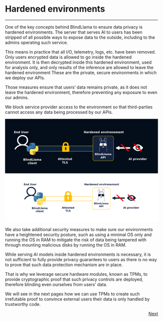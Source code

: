 # Hardened environments
________________________________________________________

One of the key concepts behind BlindLlama to ensure data privacy is hardened environments. The server that serves AI to users has been stripped of all possible ways to expose data to the outside, including to the admins operating such service. 

This means in practice that all I/O, telemetry, logs, etc. have been removed. Only users encrypted data is allowed to go inside the hardened environment. It is then decrypted inside this hardened environment, used for analysis only, and only results of the inference are allowed to leave the hardened environment These are the private, secure environments in which we deploy our APIs.

Those measures ensure that users’ data remains private, as it does not leave the hardened environment, therefore preventing any exposure to even our admins.

We block service provider access to the environment so that third-parties cannot access any data being processed by our APIs.

![hardened-env-dark](../../assets/hardened-dark.png#only-dark)
![hardened-env-light](../../assets/hardened-light.png#only-light)

We also take additional security measures to make sure our environments have a heightened security posture, such as using a minimal OS only and running the OS in RAM to mitigate the risk of data being tampered with through mounting malicious disks by running the OS in RAM.

While serving AI models inside hardened environments is necessary, it is not sufficient to fully provide privacy guarantees to users as there is no way to prove that such data protection mechanism are in place.

That is why we leverage secure hardware modules, known as TPMs, to provide cryptographic proof that such privacy controls are deployed, therefore blinding even ourselves from users’ data.

We will see in the next pages how we can use TPMs to create such irrefutable proof to convince external users their data is only handled by trustworthy code. 

<div style="text-align: right;">
  <a href="../TCB" class="btn">Next</a>
</div>
